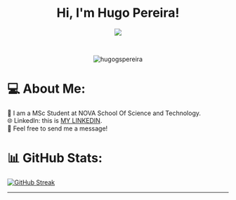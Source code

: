 <h1 align="center">Hi, I'm Hugo Pereira!</h1>
<p align="center">
  <a href="https://github.com/DenverCoder1/readme-typing-svg"><img src="https://readme-typing-svg.herokuapp.com/?lines=Computer+Science+and+Engineering+Student;MSc%20Student%20at%20NOVA%20University;Based%20in%20Lisbon%20(Portugal)&center=true&width=500&height=50"></a>
</p>


<br>

<p align="center"> 
	<img src="https://komarev.com/ghpvc/?username=hugogspereira&label=Profile%20views&color=139cf3&style=plastic" alt="hugogspereira" /> 
</p>


# 💻 About Me:
🌱 I am a MSc Student at NOVA School Of Science and Technology. <br>
🌐 LinkedIn: this is [MY LINKEDIN](https://www.linkedin.com/in/hugogspereira/). <br>
💬 Feel free to send me a message! <br>

# 📊 GitHub Stats:
[![GitHub Streak](https://github-readme-streak-stats.herokuapp.com?user=hugogspereira)](https://git.io/streak-stats)<br/>

---
